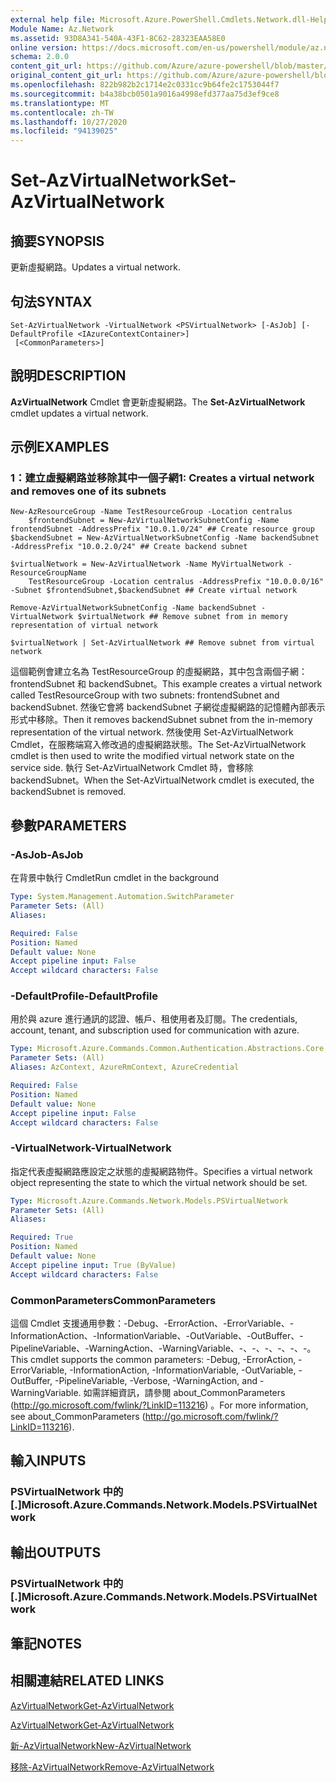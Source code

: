 ```yaml
---
external help file: Microsoft.Azure.PowerShell.Cmdlets.Network.dll-Help.xml
Module Name: Az.Network
ms.assetid: 93D8A341-540A-43F1-8C62-28323EAA58E0
online version: https://docs.microsoft.com/en-us/powershell/module/az.network/set-azvirtualnetwork
schema: 2.0.0
content_git_url: https://github.com/Azure/azure-powershell/blob/master/src/Network/Network/help/Set-AzVirtualNetwork.md
original_content_git_url: https://github.com/Azure/azure-powershell/blob/master/src/Network/Network/help/Set-AzVirtualNetwork.md
ms.openlocfilehash: 822b982b2c1714e2c0331cc9b64fe2c1753044f7
ms.sourcegitcommit: b4a38bcb0501a9016a4998efd377aa75d3ef9ce8
ms.translationtype: MT
ms.contentlocale: zh-TW
ms.lasthandoff: 10/27/2020
ms.locfileid: "94139025"
---
```

# <span data-ttu-id="898d9-101">Set-AzVirtualNetwork</span><span class="sxs-lookup"><span data-stu-id="898d9-101">Set-AzVirtualNetwork</span></span>

## <span data-ttu-id="898d9-102">摘要</span><span class="sxs-lookup"><span data-stu-id="898d9-102">SYNOPSIS</span></span>
<span data-ttu-id="898d9-103">更新虛擬網路。</span><span class="sxs-lookup"><span data-stu-id="898d9-103">Updates a virtual network.</span></span>

## <span data-ttu-id="898d9-104">句法</span><span class="sxs-lookup"><span data-stu-id="898d9-104">SYNTAX</span></span>

```
Set-AzVirtualNetwork -VirtualNetwork <PSVirtualNetwork> [-AsJob] [-DefaultProfile <IAzureContextContainer>]
 [<CommonParameters>]
```

## <span data-ttu-id="898d9-105">說明</span><span class="sxs-lookup"><span data-stu-id="898d9-105">DESCRIPTION</span></span>
<span data-ttu-id="898d9-106">**AzVirtualNetwork** Cmdlet 會更新虛擬網路。</span><span class="sxs-lookup"><span data-stu-id="898d9-106">The **Set-AzVirtualNetwork** cmdlet updates a virtual network.</span></span>

## <span data-ttu-id="898d9-107">示例</span><span class="sxs-lookup"><span data-stu-id="898d9-107">EXAMPLES</span></span>

### <span data-ttu-id="898d9-108">1：建立虛擬網路並移除其中一個子網</span><span class="sxs-lookup"><span data-stu-id="898d9-108">1: Creates a virtual network and removes one of its subnets</span></span>
```
New-AzResourceGroup -Name TestResourceGroup -Location centralus
    $frontendSubnet = New-AzVirtualNetworkSubnetConfig -Name frontendSubnet -AddressPrefix "10.0.1.0/24" ## Create resource group
$backendSubnet = New-AzVirtualNetworkSubnetConfig -Name backendSubnet -AddressPrefix "10.0.2.0/24" ## Create backend subnet

$virtualNetwork = New-AzVirtualNetwork -Name MyVirtualNetwork -ResourceGroupName 
    TestResourceGroup -Location centralus -AddressPrefix "10.0.0.0/16" -Subnet $frontendSubnet,$backendSubnet ## Create virtual network

Remove-AzVirtualNetworkSubnetConfig -Name backendSubnet -VirtualNetwork $virtualNetwork ## Remove subnet from in memory representation of virtual network

$virtualNetwork | Set-AzVirtualNetwork ## Remove subnet from virtual network
```

<span data-ttu-id="898d9-109">這個範例會建立名為 TestResourceGroup 的虛擬網路，其中包含兩個子網： frontendSubnet 和 backendSubnet。</span><span class="sxs-lookup"><span data-stu-id="898d9-109">This example creates a virtual network called TestResourceGroup with two subnets: frontendSubnet and backendSubnet.</span></span> <span data-ttu-id="898d9-110">然後它會將 backendSubnet 子網從虛擬網路的記憶體內部表示形式中移除。</span><span class="sxs-lookup"><span data-stu-id="898d9-110">Then it removes backendSubnet subnet from the in-memory representation of the virtual network.</span></span> <span data-ttu-id="898d9-111">然後使用 Set-AzVirtualNetwork Cmdlet，在服務端寫入修改過的虛擬網路狀態。</span><span class="sxs-lookup"><span data-stu-id="898d9-111">The Set-AzVirtualNetwork cmdlet is then used to write the modified virtual network state on the service side.</span></span> <span data-ttu-id="898d9-112">執行 Set-AzVirtualNetwork Cmdlet 時，會移除 backendSubnet。</span><span class="sxs-lookup"><span data-stu-id="898d9-112">When the Set-AzVirtualNetwork cmdlet is executed, the backendSubnet is removed.</span></span>

## <span data-ttu-id="898d9-113">參數</span><span class="sxs-lookup"><span data-stu-id="898d9-113">PARAMETERS</span></span>

### <span data-ttu-id="898d9-114">-AsJob</span><span class="sxs-lookup"><span data-stu-id="898d9-114">-AsJob</span></span>
<span data-ttu-id="898d9-115">在背景中執行 Cmdlet</span><span class="sxs-lookup"><span data-stu-id="898d9-115">Run cmdlet in the background</span></span>

```yaml
Type: System.Management.Automation.SwitchParameter
Parameter Sets: (All)
Aliases:

Required: False
Position: Named
Default value: None
Accept pipeline input: False
Accept wildcard characters: False
```

### <span data-ttu-id="898d9-116">-DefaultProfile</span><span class="sxs-lookup"><span data-stu-id="898d9-116">-DefaultProfile</span></span>
<span data-ttu-id="898d9-117">用於與 azure 進行通訊的認證、帳戶、租使用者及訂閱。</span><span class="sxs-lookup"><span data-stu-id="898d9-117">The credentials, account, tenant, and subscription used for communication with azure.</span></span>

```yaml
Type: Microsoft.Azure.Commands.Common.Authentication.Abstractions.Core.IAzureContextContainer
Parameter Sets: (All)
Aliases: AzContext, AzureRmContext, AzureCredential

Required: False
Position: Named
Default value: None
Accept pipeline input: False
Accept wildcard characters: False
```

### <span data-ttu-id="898d9-118">-VirtualNetwork</span><span class="sxs-lookup"><span data-stu-id="898d9-118">-VirtualNetwork</span></span>
<span data-ttu-id="898d9-119">指定代表虛擬網路應設定之狀態的虛擬網路物件。</span><span class="sxs-lookup"><span data-stu-id="898d9-119">Specifies a virtual network object representing the state to which the virtual network should be set.</span></span>

```yaml
Type: Microsoft.Azure.Commands.Network.Models.PSVirtualNetwork
Parameter Sets: (All)
Aliases:

Required: True
Position: Named
Default value: None
Accept pipeline input: True (ByValue)
Accept wildcard characters: False
```

### <span data-ttu-id="898d9-120">CommonParameters</span><span class="sxs-lookup"><span data-stu-id="898d9-120">CommonParameters</span></span>
<span data-ttu-id="898d9-121">這個 Cmdlet 支援通用參數：-Debug、-ErrorAction、-ErrorVariable、-InformationAction、-InformationVariable、-OutVariable、-OutBuffer、-PipelineVariable、-WarningAction、-WarningVariable、-、-、-、-、-、-。</span><span class="sxs-lookup"><span data-stu-id="898d9-121">This cmdlet supports the common parameters: -Debug, -ErrorAction, -ErrorVariable, -InformationAction, -InformationVariable, -OutVariable, -OutBuffer, -PipelineVariable, -Verbose, -WarningAction, and -WarningVariable.</span></span> <span data-ttu-id="898d9-122">如需詳細資訊，請參閱 about_CommonParameters (http://go.microsoft.com/fwlink/?LinkID=113216) 。</span><span class="sxs-lookup"><span data-stu-id="898d9-122">For more information, see about_CommonParameters (http://go.microsoft.com/fwlink/?LinkID=113216).</span></span>

## <span data-ttu-id="898d9-123">輸入</span><span class="sxs-lookup"><span data-stu-id="898d9-123">INPUTS</span></span>

### <span data-ttu-id="898d9-124">PSVirtualNetwork 中的 [.]</span><span class="sxs-lookup"><span data-stu-id="898d9-124">Microsoft.Azure.Commands.Network.Models.PSVirtualNetwork</span></span>

## <span data-ttu-id="898d9-125">輸出</span><span class="sxs-lookup"><span data-stu-id="898d9-125">OUTPUTS</span></span>

### <span data-ttu-id="898d9-126">PSVirtualNetwork 中的 [.]</span><span class="sxs-lookup"><span data-stu-id="898d9-126">Microsoft.Azure.Commands.Network.Models.PSVirtualNetwork</span></span>

## <span data-ttu-id="898d9-127">筆記</span><span class="sxs-lookup"><span data-stu-id="898d9-127">NOTES</span></span>

## <span data-ttu-id="898d9-128">相關連結</span><span class="sxs-lookup"><span data-stu-id="898d9-128">RELATED LINKS</span></span>

[<span data-ttu-id="898d9-129">AzVirtualNetwork</span><span class="sxs-lookup"><span data-stu-id="898d9-129">Get-AzVirtualNetwork</span></span>](./Get-AzVirtualNetwork.md)

[<span data-ttu-id="898d9-130">AzVirtualNetwork</span><span class="sxs-lookup"><span data-stu-id="898d9-130">Get-AzVirtualNetwork</span></span>](./Get-AzVirtualNetwork.md)

[<span data-ttu-id="898d9-131">新-AzVirtualNetwork</span><span class="sxs-lookup"><span data-stu-id="898d9-131">New-AzVirtualNetwork</span></span>](./New-AzVirtualNetwork.md)

[<span data-ttu-id="898d9-132">移除-AzVirtualNetwork</span><span class="sxs-lookup"><span data-stu-id="898d9-132">Remove-AzVirtualNetwork</span></span>](./Remove-AzVirtualNetwork.md)



